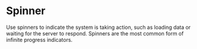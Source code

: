 # Spinner

Use spinners to indicate the system is taking action, such as loading data or waiting for the server to respond. Spinners are the most common form of infinite progress indicators.